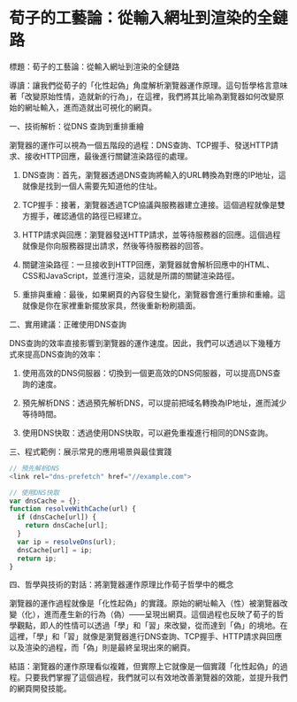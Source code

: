 # 荀子的工藝論：從輸入網址到渲染的全鏈路
標題：荀子的工藝論：從輸入網址到渲染的全鏈路

導讀：讓我們從荀子的「化性起偽」角度解析瀏覽器運作原理。這句哲學格言意味著「改變原始性情，造就新的行為」，在這裡，我們將其比喻為瀏覽器如何改變原始的網址輸入，進而造就出可視化的網頁。

一、技術解析：從DNS 查詢到重排重繪

瀏覽器的運作可以視為一個五階段的過程：DNS查詢、TCP握手、發送HTTP請求、接收HTTP回應，最後進行關鍵渲染路徑的處理。

1. DNS查詢：首先，瀏覽器透過DNS查詢將輸入的URL轉換為對應的IP地址，這就像是找到一個人需要先知道他的住址。

2. TCP握手：接著，瀏覽器透過TCP協議與服務器建立連接。這個過程就像是雙方握手，確認通信的路徑已經建立。

3. HTTP請求與回應：瀏覽器發送HTTP請求，並等待服務器的回應。這個過程就像是你向服務器提出請求，然後等待服務器的回答。

4. 關鍵渲染路徑：一旦接收到HTTP回應，瀏覽器就會解析回應中的HTML、CSS和JavaScript，並進行渲染，這就是所謂的關鍵渲染路徑。

5. 重排與重繪：最後，如果網頁的內容發生變化，瀏覽器會進行重排和重繪。這就像是你在家裡重新擺放家具，然後重新粉刷牆面。

二、實用建議：正確使用DNS查詢

DNS查詢的效率直接影響到瀏覽器的運作速度。因此，我們可以透過以下幾種方式來提高DNS查詢的效率：

1. 使用高效的DNS伺服器：切換到一個更高效的DNS伺服器，可以提高DNS查詢的速度。

2. 預先解析DNS：透過預先解析DNS，可以提前把域名轉換為IP地址，進而減少等待時間。

3. 使用DNS快取：透過使用DNS快取，可以避免重複進行相同的DNS查詢。

三、程式範例：展示常見的應用場景與最佳實踐

```javascript
// 預先解析DNS
<link rel="dns-prefetch" href="//example.com">

// 使用DNS快取
var dnsCache = {};
function resolveWithCache(url) {
  if (dnsCache[url]) {
    return dnsCache[url];
  }
  var ip = resolveDns(url);
  dnsCache[url] = ip;
  return ip;
}
```

四、哲學與技術的對話：將瀏覽器運作原理比作荀子哲學中的概念

瀏覽器的運作過程就像是「化性起偽」的實踐。原始的網址輸入（性）被瀏覽器改變（化），進而產生新的行為（偽）——呈現出網頁。這個過程也反映了荀子的哲學觀點，即人的性情可以透過「學」和「習」來改變，從而達到「偽」的境地。在這裡，「學」和「習」就像是瀏覽器進行DNS查詢、TCP握手、HTTP請求與回應以及渲染的過程，而「偽」則是最終呈現出來的網頁。

結語：瀏覽器的運作原理看似複雜，但實際上它就像是一個實踐「化性起偽」的過程。只要我們掌握了這個過程，我們就可以有效地改善瀏覽器的效能，並提升我們的網頁開發技能。